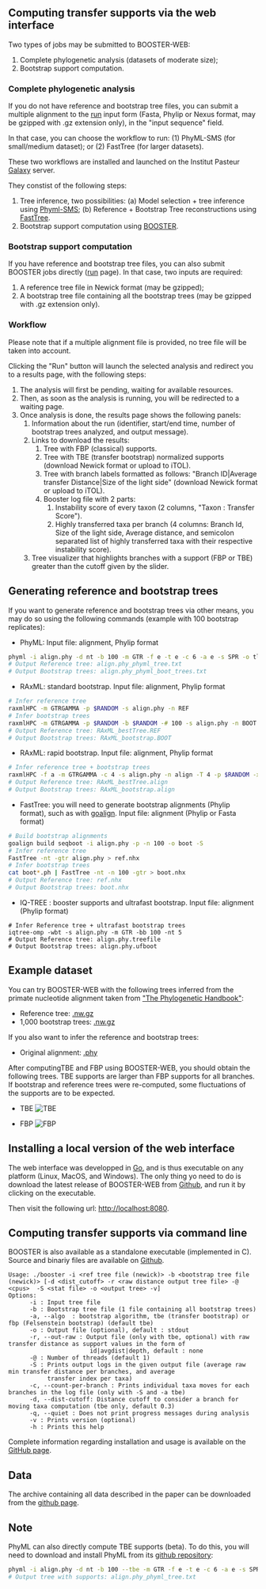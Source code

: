 ## Computing transfer supports via the web interface

Two types of jobs may be submitted to BOOSTER-WEB:

1. Complete phylogenetic analysis (datasets of moderate size);
2. Bootstrap support computation.

### Complete phylogenetic analysis

If you do not have reference and bootstrap tree files, you can submit a multiple alignment to the [run](/new) input form (Fasta, Phylip or Nexus format, may be gzipped with .gz extension only), in the "input sequence" field. 

In that case, you can choose the workflow to run: (1) PhyML-SMS (for small/medium dataset); or (2) FastTree (for larger datasets).

These two workflows are installed and launched on the Institut Pasteur [Galaxy](https://galaxy.pasteur.fr/) server.

They constist of the following steps:

1. Tree inference, two possibilities: (a) Model selection + tree inference using [Phyml-SMS](http://www.atgc-montpellier.fr/phyml-sms/); (b) Reference + Bootstrap Tree reconstructions using [FastTree](http://www.microbesonline.org/fasttree/).
2. Bootstrap support computation using [BOOSTER](https://github.com/evolbioinfo/booster/).

### Bootstrap support computation

If you have reference and bootstrap tree files, you can also submit BOOSTER jobs directly ([run](/new) page). In that case, two inputs are required:

1. A reference tree file in Newick format (may be gzipped);
2. A bootstrap tree file containing all the bootstrap trees (may be gzipped with .gz extension only).

### Workflow

Please note that if a multiple alignment file is provided, no tree file will be taken into account.

Clicking the "Run" button will launch the selected analysis and redirect you to a results page, with the following steps:

1. The analysis will first be pending, waiting for available resources.
2. Then, as soon as the analysis is running, you will be redirected to a waiting page.
3. Once analysis is done, the results page shows the following panels:
    1. Information about the run (identifier, start/end time, number of bootstrap trees analyzed, and output message).
    2. Links to download the results:
	   1. Tree with FBP (classical) supports.
	   2. Tree with TBE (transfer bootstrap) normalized supports (download Newick format or upload to iTOL).
	   3. Tree with branch labels formatted as follows: "Branch ID|Average transfer Distance|Size of the light side" (download Newick format or upload to iTOL).
	   4. Booster log file with 2 parts:
		  1. Instability score of every taxon (2 columns, "Taxon : Transfer Score").
		  2. Highly transferred taxa per branch (4 columns: Branch Id, Size of the light side, Average distance, and semicolon separated list of highly transferred taxa with their respective instability score).
    3. Tree visualizer that highlights branches with a support (FBP or TBE) greater than the cutoff given by the slider.

## Generating reference and bootstrap trees

If you want to generate reference and bootstrap trees via other means, you may do so using the following commands (example with 100 bootstrap replicates):

* PhyML: Input file: alignment, Phylip format
```bash
phyml -i align.phy -d nt -b 100 -m GTR -f e -t e -c 6 -a e -s SPR -o tlr 
# Output Reference tree: align.phy_phyml_tree.txt
# Output Bootstrap trees: align.phy_phyml_boot_trees.txt
```

* RAxML: standard bootstrap. Input file: alignment, Phylip format
```bash
# Infer reference tree
raxmlHPC -m GTRGAMMA -p $RANDOM -s align.phy -n REF
# Infer bootstrap trees
raxmlHPC -m GTRGAMMA -p $RANDOM -b $RANDOM -# 100 -s align.phy -n BOOT
# Output Reference tree: RAxML_bestTree.REF
# Output Bootstrap trees: RAxML_bootstrap.BOOT
```

* RAxML: rapid bootstrap. Input file: alignment, Phylip format
```bash
# Infer reference tree + bootstrap trees
raxmlHPC -f a -m GTRGAMMA -c 4 -s align.phy -n align -T 4 -p $RANDOM -x $RANDOM -# 100
# Output Reference tree: RAxML_bestTree.align
# Output Bootstrap trees: RAxML_bootstrap.align
```

* FastTree: you will need to generate bootstrap alignments (Phylip format), such as with [goalign](https://github.com/fredericlemoine/goalign). Input file: alignment (Phylip or Fasta format)
```bash
# Build bootstrap alignments
goalign build seqboot -i align.phy -p -n 100 -o boot -S
# Infer reference tree
FastTree -nt -gtr align.phy > ref.nhx
# Infer bootstrap trees
cat boot*.ph | FastTree -nt -n 100 -gtr > boot.nhx
# Output Reference tree: ref.nhx
# Output Bootstrap trees: boot.nhx
```

* IQ-TREE : booster supports and ultrafast bootstrap. Input file: alignment (Phylip format)
```
# Infer Reference tree + ultrafast bootstrap trees
iqtree-omp -wbt -s align.phy -m GTR -bb 100 -nt 5
# Output Reference tree: align.phy.treefile
# Output Bootstrap trees: align.phy.ufboot
```

## Example dataset

You can try BOOSTER-WEB with the following trees inferred from the primate nucleotide alignment taken from ["The Phylogenetic Handbook"](http://www.cambridge.org/catalogue/catalogue.asp?isbn=9780521877107):

* Reference tree: [.nw.gz](/static/files/primates/ref.nw.gz)
* 1,000 bootstrap trees: [.nw.gz](/static/files/primates/boot.nw.gz)

If you also want to infer the reference and bootstrap trees:

* Original alignment: [.phy](/static/files/primates/DNA_primates.phy)

After computingTBE and FBP using BOOSTER-WEB, you should obtain the following trees. TBE supports are larger than FBP supports for all branches. If bootstrap and reference trees were re-computed, some fluctuations of the supports are to be expected.

* TBE
![TBE](/static/files/primates/TBE.png)

* FBP
![FBP](/static/files/primates/FBP.png)


## Installing a local version of the web interface

The web interface was developped in [Go](https://golang.org/), and is thus executable on any platform (Linux, MacOS, and Windows).
The only thing yo need to do is download the latest release of BOOSTER-WEB from [Github](https://github.com/evolbioinfo/booster-web/releases), and run it by clicking on the executable.

Then visit the following url: [http://localhost:8080](http://localhost:8080).

## <a name="commandline"></a>Computing transfer supports via command line
BOOSTER is also available as a standalone executable (implemented in C). Source and binariy files are available on [Github](https://github.com/evolbioinfo/booster).

```
Usage: ./booster -i <ref tree file (newick)> -b <bootstrap tree file (newick)> [-d <dist_cutoff> -r <raw distance output tree file> -@ <cpus>  -S <stat file> -o <output tree> -v]
Options:
      -i : Input tree file
      -b : Bootstrap tree file (1 file containing all bootstrap trees)
      -a, --algo  : bootstrap algorithm, tbe (transfer bootstrap) or fbp (Felsenstein bootstrap) (default tbe)
      -o : Output file (optional), default : stdout
      -r, --out-raw : Output file (only with tbe, optional) with raw transfer distance as support values in the form of
                       id|avgdist|depth, default : none
      -@ : Number of threads (default 1)
      -S : Prints output logs in the given output file (average raw min transfer distance per branches, and average
      	   transfer index per taxa)
      -c, --count-per-branch : Prints individual taxa moves for each branches in the log file (only with -S and -a tbe)
      -d, --dist-cutoff: Distance cutoff to consider a branch for moving taxa computation (tbe only, default 0.3)
      -q, --quiet : Does not print progress messages during analysis
      -v : Prints version (optional)
      -h : Prints this help
```

Complete information regarding installation and usage is available on the [GitHub page](https://github.com/evolbioinfo/booster).

## Data

The archive containing all data described in the paper can be downloaded from the [github page](https://github.com/evolbioinfo/booster-workflows/releases).

## <a name="note"></a>Note
PhyML can also directly compute TBE supports (beta). To do this, you will need to download and install PhyML from its [github repository](https://github.com/stephaneguindon/phyml/):

```bash
phyml -i align.phy -d nt -b 100 --tbe -m GTR -f e -t e -c 6 -a e -s SPR -o tlr 
# Output tree with supports: align.phy_phyml_tree.txt
```
